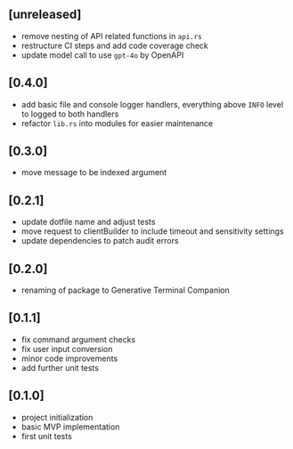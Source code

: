 ## [unreleased]

- remove nesting of API related functions in `api.rs`
- restructure CI steps and add code coverage check
- update model call to use `gpt-4o` by OpenAPI

## [0.4.0]

- add basic file and console logger handlers, everything above `INFO` level to logged to both handlers
- refactor `lib.rs` into modules for easier maintenance

## [0.3.0]

- move message to be indexed argument

## [0.2.1]

- update dotfile name and adjust tests
- move request to clientBuilder to include timeout and sensitivity settings
- update dependencies to patch audit errors

## [0.2.0]

- renaming of package to Generative Terminal Companion

## [0.1.1]

- fix command argument checks
- fix user input conversion
- minor code improvements
- add further unit tests

## [0.1.0]

- project initialization
- basic MVP implementation
- first unit tests
